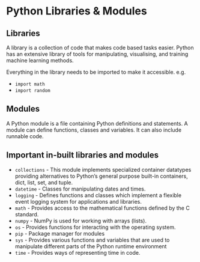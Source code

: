 # **Python Libraries & Modules**

## Libraries

A library is a collection of code that makes code based tasks easier. Python has an extensive library of tools for manipulating, visualising, and training machine learning methods.
<br>

Everything in the library needs to be imported to make it accessible. e.g.

- `import math`
- `import random`

## Modules

A Python module is a file containing Python definitions and statements. A module can define functions, classes and variables. It can also include runnable code.

## Important in-built libraries and modules

- `collections` - This module implements specialized container datatypes providing alternatives to Python’s general purpose built-in containers, dict, list, set, and tuple.
- `datetime` - Classes for manipulating dates and times.
- `logging` - Defines functions and classes which implement a flexible event logging system for applications and libraries.
- `math` - Provides access to the mathematical functions defined by the C standard.
- `numpy` - NumPy is used for working with arrays (lists).
- `os` - Provides functions for interacting with the operating system.
- `pip` - Package manager for modules
- `sys` - Provides various functions and variables that are used to manipulate different parts of the Python runtime environment
- `time` - Provides ways of representing time in code.

